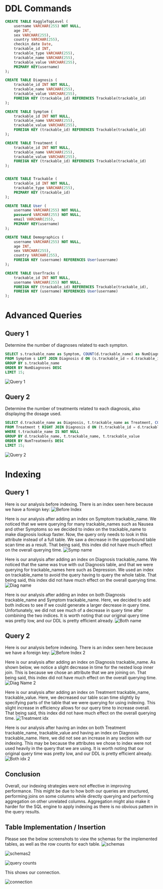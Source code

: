 # DDL Commands
```SQL
CREATE TABLE KaggleTopLevel (
    username VARCHAR(255) NOT NULL,
    age INT,
    sex VARCHAR(255),
    country VARCHAR(255),
    checkin_date Date,
    trackable_id INT,
    trackable_type VARCHAR(255),
    trackable_name VARCHAR(255),
    trackable_value VARCHAR(255),
    PRIMARY KEY(username)
);

CREATE TABLE Diagnosis (
    trackable_id INT NOT NULL,
    trackable_name VARCHAR(255),
    trackable_value VARCHAR(255),
    FOREIGN KEY (trackable_id) REFERENCES Trackable(trackable_id)
);

CREATE TABLE Symptom (
    trackable_id INT NOT NULL,
    trackable_name VARCHAR(255),
    trackable_value VARCHAR(255),
    FOREIGN KEY (trackable_id) REFERENCES Trackable(trackable_id)
);

CREATE TABLE Treatment (
    trackable_id INT NOT NULL,
    trackable_name VARCHAR(255),
    trackable_value VARCHAR(255),
    FOREIGN KEY (trackable_id) REFERENCES Trackable(trackable_id)
);


CREATE TABLE Trackable (
    trackable_id INT NOT NULL,
    trackable_type VARCHAR(255),
    PRIMARY KEY (trackable_id)
);

CREATE TABLE User (
    username VARCHAR(255) NOT NULL,
    password VARCHAR(255) NOT NULL,
    email VARCHAR(255),
    PRIMARY KEY(username)
);

CREATE TABLE Demographics (
    username VARCHAR(255) NOT NULL,
    age INT,
    sex VARCHAR(255),
    country VARCHAR(255),
    FOREIGN KEY (username) REFERENCES User(username)
);

CREATE TABLE UserTracks (
    trackable_id INT NOT NULL,
    username VARCHAR(255) NOT NULL,
    FOREIGN KEY (trackable_id) REFERENCES Trackable(trackable_id),
    FOREIGN KEY (username) REFERENCES User(username)
);
```

# Advanced Queries
## Query 1
Determine the number of diagnoses related to each sympton.
```SQL
SELECT s.trackable_name as Symptom, COUNT(d.trackable_name) as NumDiagnoses
FROM Symptom s LEFT JOIN Diagnosis d ON (s.trackable_id = d.trackable_id)
GROUP BY s.trackable_name
ORDER BY NumDiagnoses DESC
LIMIT 15;
```
![Query 1](images/query1.png)

## Query 2
Determine the number of treatments related to each diagnosis, also displaying the dosage used.
```SQL
SELECT d.trackable_name as Diagnosis, t.trackable_name as Treatment, COUNT(t.trackable_name) as NumTreatments, t.trackable_value as Dosage
FROM Treatment t RIGHT JOIN Diagnosis d ON (t.trackable_id = d.trackable_id)
WHERE t.trackable_name IS NOT NULL
GROUP BY d.trackable_name, t.trackable_name, t.trackable_value
ORDER BY NumTreatments DESC
LIMIT 15;
```
![Query 2](images/query2.png)

# Indexing
## Query 1
Here is our analysis before indexing. There is an index seen here because we have a foreign key:
![Before Index](images/beforeidx.png)

Here is our analysis after adding an index on Symptom trackable_name. We noticed that we were querying for many trackable_names such as Nausea and other Symptoms so we decided to index on the trackable_name to make diagnosis lookup faster. Now, the query only needs to look in this attribute instead of a full table. We saw a decrease in the upperbound table scan time as a result. That being said, this index did not have much effect on the overall querying time. 
![Symp name](images/query1index1.png)

Here is our analysis after adding an index on Diagnosis trackable_name. We noticed that the same was true with out Diagnosis table, and that we were querying for trackable_names here such as Depression. We used an index on trackable_name to avoid the query having to query the whole table. That being said, this index did not have much effect on the overall querying time. 
![Diag name](images/query1index2.png)

Here is our analysis after adding an index on both Diagnosis trackable_name and Symptom trackable_name. Here, we decided to add both indices to see if we could generate a larger decrease in query time. Unfortunately, we did not see much of a decrease in query time after combining the two indices. It is worth noting that our original query time was pretty low, and our DDL is pretty efficient already. 
![Both name](images/query1index3.png)

## Query 2
Here is our analysis before indexing. There is an index seen here because we have a foreign key:
![Before Index 2](images/query2beforeindex.png)

Here is our analysis after adding an index on Diagnosis trackable_name. As shown below, we notice a slight decrease in time for the nested loop inner join. This is because we chose an attribute that we are joining on. That being said, this index did not have much effect on the overall querying time. 
![Diag Name 2](images/query2index1.png)

Here is our analysis after adding an index on Treatment trackable_name, trackable_value. Here, we decreased our table scan time slightly by specifying parts of the table that we were querying for using indexing. This slight increase in efficiency allows for our query time to increase overall. That being said, this index did not have much effect on the overall querying time. 
![Treatment idx](images/query2index2.png)

Here is our analysis after having an index on both Treatment trackable_name, trackable_value and having an index on Diagnosis trackable_name. Here, we did not see an increase in any section with our indexing. This may be because the attributes we chose to index were not used heavily in the query that we are using. It is worth noting that our original query time was pretty low, and our DDL is pretty efficient already. 
![Both idx 2](images/query2index3.png)

## Conclusion
Overall, our indexing strategies were not effective in improving performance. This might be due to how both our queries are structured, performing joins on some columns while directly querying and performing aggregation on other unrelated columns. Aggregation might also make it harder for the SQL engine to apply indexing as there is no obvious pattern in the query results.



## Table Implementation / Insertion
Please see the below screenshots to view the schemas for the implemented tables, as well as the row counts for each table. 
![schemas](images/schemas.PNG)

![schemas2](images/schemas2.PNG)



![query counts](images/count_queries.PNG)

This shows our connection.

![connection](images/connection.PNG)
